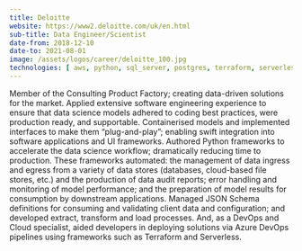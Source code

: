 ```yaml
---
title: Deloitte
website: https://www2.deloitte.com/uk/en.html
sub-title: Data Engineer/Scientist
date-from: 2018-12-10
date-to: 2021-08-01
image: /assets/logos/career/deloitte_100.jpg
technologies: [ aws, python, sql_server, postgres, terraform, serverless ]
---
```


Member of the Consulting Product Factory; creating data-driven solutions for the market. Applied extensive software engineering experience to ensure that data science models adhered to coding best practices, were production ready, and supportable. Containerised models and implemented interfaces to make them “plug-and-play”; enabling swift integration into software applications and UI frameworks. Authored Python frameworks to accelerate the data science workflow; dramatically reducing time to production. These frameworks automated: the management of data ingress and egress from a variety of data stores (databases, cloud-based file stores, etc.) and the production of data audit reports; error handling and monitoring of model performance; and the preparation of model results for consumption by downstream applications. Managed JSON Schema definitions for consuming and validating client data and configuration; and developed extract, transform and load processes. And, as a DevOps and Cloud specialist, aided developers in deploying solutions via Azure DevOps pipelines using frameworks such as Terraform and Serverless.
